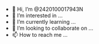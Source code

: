 - 👋 Hi, I’m @2420100017943N
- 👀 I’m interested in ...
- 🌱 I’m currently learning ...
- 💞️ I’m looking to collaborate on ...
- 📫 How to reach me ...

<!---
2420100017943N/2420100017943N is a ✨ special ✨ repository because its `README.md` (this file) appears on your GitHub profile.
You can click the Preview link to take a look at your changes.
--->
